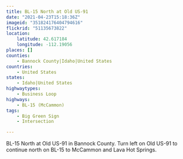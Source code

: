 ```yaml
---
title: BL-15 North at Old US-91
date: "2021-04-23T15:18:36Z"
imageid: "351824176404794616"
flickrid: "51135673822"
location:
    latitude: 42.617184
    longitude: -112.19056
places: []
counties:
    - Bannock County|Idaho|United States
countries:
    - United States
states:
    - Idaho|United States
highwaytypes:
    - Business Loop
highways:
    - BL-15 (McCammon)
tags:
    - Big Green Sign
    - Intersection

---
```

BL-15 North at Old US-91 in Bannock County.  Turn left on Old US-91 to continue north on BL-15 to McCammon and Lava Hot Springs.